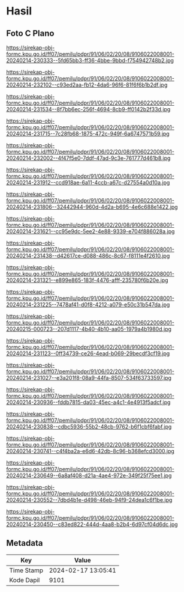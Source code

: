 # Hasil

## Foto C Plano

https://sirekap-obj-formc.kpu.go.id/ff07/pemilu/pdpr/91/06/02/20/08/9106022008001-20240214-230333--5fd65bb3-ff36-4bbe-9bbd-f754942748b2.jpg

https://sirekap-obj-formc.kpu.go.id/ff07/pemilu/pdpr/91/06/02/20/08/9106022008001-20240214-232102--c93ed2aa-fb12-4da6-96f6-81f6f6b1b2df.jpg

https://sirekap-obj-formc.kpu.go.id/ff07/pemilu/pdpr/91/06/02/20/08/9106022008001-20240214-231534--8f7bb6ec-256f-4694-8cb9-ff0142b2f33d.jpg

https://sirekap-obj-formc.kpu.go.id/ff07/pemilu/pdpr/91/06/02/20/08/9106022008001-20240214-231715--7c28fb68-1875-472c-949f-6a6747571b59.jpg

https://sirekap-obj-formc.kpu.go.id/ff07/pemilu/pdpr/91/06/02/20/08/9106022008001-20240214-232002--4f47f5e0-7ddf-47ad-9c3e-761777d461b8.jpg

https://sirekap-obj-formc.kpu.go.id/ff07/pemilu/pdpr/91/06/02/20/08/9106022008001-20240214-231912--ccd918ae-6a11-4ccb-a67c-d27554a0d10a.jpg

https://sirekap-obj-formc.kpu.go.id/ff07/pemilu/pdpr/91/06/02/20/08/9106022008001-20240214-231806--32442944-960d-4d2a-b695-4e6c688e1422.jpg

https://sirekap-obj-formc.kpu.go.id/ff07/pemilu/pdpr/91/06/02/20/08/9106022008001-20240214-231621--cc95e9dc-5ee2-4e88-9339-e704f886028a.jpg

https://sirekap-obj-formc.kpu.go.id/ff07/pemilu/pdpr/91/06/02/20/08/9106022008001-20240214-231438--d42617ce-d088-486c-8c67-f8111e4f2610.jpg

https://sirekap-obj-formc.kpu.go.id/ff07/pemilu/pdpr/91/06/02/20/08/9106022008001-20240214-231321--e899e865-183f-4476-afff-235780f6b20e.jpg

https://sirekap-obj-formc.kpu.go.id/ff07/pemilu/pdpr/91/06/02/20/08/9106022008001-20240214-231225--7478af41-d0f8-4212-a079-e50c31b547da.jpg

https://sirekap-obj-formc.kpu.go.id/ff07/pemilu/pdpr/91/06/02/20/08/9106022008001-20240215-000723--207d1117-4b40-4b10-aa05-1979a4b1980d.jpg

https://sirekap-obj-formc.kpu.go.id/ff07/pemilu/pdpr/91/06/02/20/08/9106022008001-20240214-231123--0ff34739-ce26-4ead-b069-29becdf3cf19.jpg

https://sirekap-obj-formc.kpu.go.id/ff07/pemilu/pdpr/91/06/02/20/08/9106022008001-20240214-231027--e3a201f8-08a9-44fa-8507-534f63733597.jpg

https://sirekap-obj-formc.kpu.go.id/ff07/pemilu/pdpr/91/06/02/20/08/9106022008001-20240214-230936--fddb7815-da03-45ec-a4c1-4e4913f5adcf.jpg

https://sirekap-obj-formc.kpu.go.id/ff07/pemilu/pdpr/91/06/02/20/08/9106022008001-20240214-230838--cdbc5936-55b2-48cb-9762-b6f1cbf6fabf.jpg

https://sirekap-obj-formc.kpu.go.id/ff07/pemilu/pdpr/91/06/02/20/08/9106022008001-20240214-230741--c4f4ba2a-e6d6-42db-8c96-b368efcd3000.jpg

https://sirekap-obj-formc.kpu.go.id/ff07/pemilu/pdpr/91/06/02/20/08/9106022008001-20240214-230649--6a8af408-d21a-4ae4-972e-349f25f75ee1.jpg

https://sirekap-obj-formc.kpu.go.id/ff07/pemilu/pdpr/91/06/02/20/08/9106022008001-20240214-230552--7dbd4b1e-d498-46eb-94f9-24dea1c6f1be.jpg

https://sirekap-obj-formc.kpu.go.id/ff07/pemilu/pdpr/91/06/02/20/08/9106022008001-20240214-230450--c83ed822-444d-4aa8-b2b4-6d97cf04d6dc.jpg


## Metadata

| Key        | Value               |
| ---------- | ------------------- |
| Time Stamp | 2024-02-17 13:05:41 |
| Kode Dapil | 9101                |



